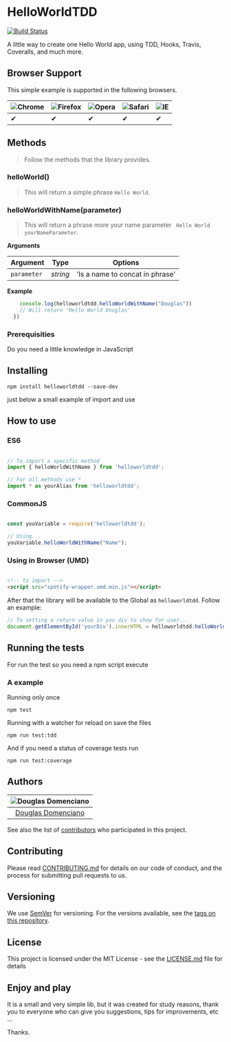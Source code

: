 # HelloWorldTDD
[![Build Status](https://travis-ci.org/DouglasDomenciano/HelloWorldTDD.svg?branch=master)](https://travis-ci.org/DouglasDomenciano/HelloWorldTDD)

A little way to create one Hello World app, using TDD, Hooks, Travis, Coveralls, and much more.

## Browser Support

This simple example is supported in the following browsers.

![Chrome](https://cloud.githubusercontent.com/assets/398893/3528328/23bc7bc4-078e-11e4-8752-ba2809bf5cce.png) | ![Firefox](https://cloud.githubusercontent.com/assets/398893/3528329/26283ab0-078e-11e4-84d4-db2cf1009953.png) | ![Opera](https://cloud.githubusercontent.com/assets/398893/3528330/27ec9fa8-078e-11e4-95cb-709fd11dac16.png) | ![Safari](https://cloud.githubusercontent.com/assets/398893/3528331/29df8618-078e-11e4-8e3e-ed8ac738693f.png) | ![IE](https://cloud.githubusercontent.com/assets/398893/3528325/20373e76-078e-11e4-8e3a-1cb86cf506f0.png) |
--- | --- | --- | --- | --- |
 ✔ | ✔ | ✔ | ✔ | ✔ |

## Methods

> Follow the methods that the library provides.

### helloWorld()

> This will return a simple phrase ` Hello World `.

### helloWorldWithName(parameter)

> This will return a phrase more your name parameter ` Hello World yourNameParameter`.

**Arguments**

| Argument  | Type    | Options                        |
|-----------|---------|--------------------------------|
|`parameter`|*string* |'Is a name to concat in phrase' |


**Example**

```js
    console.log(helloworldtdd.helloWorldWithName("Douglas"))
    // Will return 'Hello World Douglas'
  })
```

### Prerequisities

Do you need a little knowledge in JavaScript


## Installing

```
npm install helloworldtdd --save-dev
```

just below a small example of import and use

## How to use

### ES6
```js

// To import a specific method
import { helloWorldWithName } from 'helloworldtdd';

// For all methods use *
import * as yourAlias from 'helloworldtdd';

```

### CommonJS

```js

const youVariable = require('helloworldtdd');

// Using...
youVariable.helloWorldWithName("Name");

```

### Using in Browser (UMD)

```html

<!-- to import -->
<script src="spotify-wrapper.umd.min.js"></script>

```
After that the library will be available to the Global as `helloworldtdd`. Follow an example:

```js
// To setting a return value in you div to show for user...
document.getElementById('yourDiv').innerHTML = helloworldtdd.helloWorldWithName("NameToShow");

```

## Running the tests

For run the test so you need a npm script execute

### A example

Running only once

```
npm test
```

Running with a watcher for reload on save the files

```
npm run test:tdd

```
And if you need a status of coverage tests run

```
npm run test:coverage
```

## Authors

| ![Douglas Domenciano](https://avatars0.githubusercontent.com/u/17892023?s=400&u=415ca6c987e97e58191c70ba433f800b3314c393&v=4)|
|:---------------------:|
|  [Douglas Domenciano](https://github.com/DouglasDomenciano/)   |

See also the list of [contributors](https://github.com/DouglasDomenciano/HelloWorldTDD/contributors) who participated in this project.

## Contributing

Please read [CONTRIBUTING.md](https://gist.github.com/DouglasDomenciano/HelloWorldTDD/) for details on our code of conduct, and the process for submitting pull requests to us.

## Versioning

We use [SemVer](http://semver.org/) for versioning. For the versions available, see the [tags on this repository](https://github.com/DouglasDomenciano/HelloWorldTDD/). 


## License

This project is licensed under the MIT License - see the [LICENSE.md](LICENSE.md) file for details

## Enjoy and play

It is a small and very simple lib, but it was created for study reasons, thank you to everyone who can give you suggestions, tips for improvements, etc ...

Thanks.